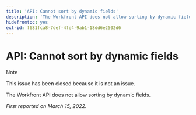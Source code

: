 ```yaml
---
title: 'API: Cannot sort by dynamic fields'
description: 'The Workfront API does not allow sorting by dynamic fields. '
hidefromtoc: yes
exl-id: f681fca8-7def-4fe4-9ab1-18dd6e2502d6
---
```

# API: Cannot sort by dynamic fields

<!--Article exists to let people know they can't do this.-->

>[!NOTE]
>
>This issue has been closed because it is not an issue.

The Workfront API does not allow sorting by dynamic fields. 

_First reported on March 15, 2022._

